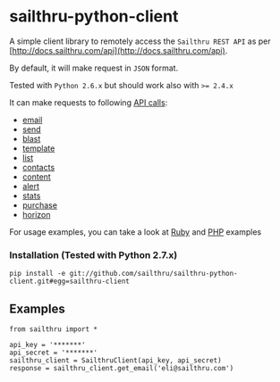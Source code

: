 sailthru-python-client
====================

A simple client library to remotely access the `Sailthru REST API` as per [http://docs.sailthru.com/api](http://docs.sailthru.com/api).

By default, it will make request in `JSON` format.

Tested with `Python 2.6.x` but should work also with `>= 2.4.x`

It can make requests to following [API calls](http://docs.sailthru.com/api):

* [email](http://docs.sailthru.com/api/email)
* [send](http://docs.sailthru.com/api/send)
* [blast](http://docs.sailthru.com/api/blast)
* [template](http://docs.sailthru.com/api/template)
* [list](http://docs.sailthru.com/api/list)
* [contacts](http://docs.sailthru.com/api/contacts)
* [content](http://docs.sailthru.com/api/content)
* [alert](http://docs.sailthru.com/api/alert)
* [stats](http://docs.sailthru.com/api/stats)
* [purchase](http://docs.sailthru.com/api/purchase)
* [horizon](http://docs.sailthru.com/api/horizon)

For usage examples, you can take a look at [Ruby](https://github.com/sailthru/sailthru-ruby-client/blob/master/README.md) and [PHP](https://github.com/sailthru/sailthru-php5-client/blob/master/README.md) examples

### Installation (Tested with Python 2.7.x)
    pip install -e git://github.com/sailthru/sailthru-python-client.git#egg=sailthru-client

Examples
--------
    from sailthru import *
    
    api_key = '*******'
    api_secret = '*******'
    sailthru_client = SailthruClient(api_key, api_secret)
    response = sailthru_client.get_email('eli@sailthru.com')
    
    
